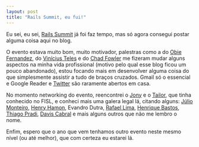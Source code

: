 ```yaml
--- 
layout: post
title: "Rails Summit, eu fui!"
---
```

<p>
  Eu sei, eu sei, <a href="http://locaweb.com.br/railssummit/">Rails Summit</a>
  já foi faz tempo, mas só agora consegui postar alguma coisa aqui no blog.
</p>

<p>
  O evento estava muito bom, muito motivador, palestras como a do <a href="http://obiefernandez.com/">Obie Fernandez</a>,
  do <a href="http://www.improveit.com.br/empresa/vinicius">Vinícius Teles</a> e do
  <a href="http://chadfowler.com/">Chad Fowler</a> me fizeram mudar alguns aspectos na minha vida profissional
  (motivo pelo qual esse blog ficou um pouco abandonado), estou focando mais em desenvolver alguma coisa do que
  simplesmente assistir a tudo de braços cruzados. Gmail só o essencial e Google Reader e
  <a href="http://twitter.com/rafaelss">Twitter</a> são raramente abertos em casa.
</p>

<p>
  No momento networking do evento, reencontrei o <a href="http://jonysk.net/blog/">Jony</a> e o
  <a href="http://www.tailorfontela.com.br/">Tailor</a>, que tinha conhecido no FISL, e conheci mais
  uma galera legal lá, citando alguns: <a href="http://www.monteiro.eti.br/">Júlio Monteiro</a>,
  <a href="http://twitter.com/henryhamon">Henry Hamon</a>, Evandro Dutra,
  <a href="http://www.rafael.adm.br/">Rafael Lima</a>, <a href="http://henriquebastos.net/">Henrique Bastos</a>,
  <a href="http://thiagopradi.net/blog/">Thiago Pradi</a>, <a href="http://www.daviscabral.com.br/">Davis Cabral</a>
  e mais alguns outros que não me lembro o nome.
</p>

<p>Enfim, espero que o ano que vem tenhamos outro evento neste mesmo nível (ou até melhor), que com certeza eu estarei lá.</p>